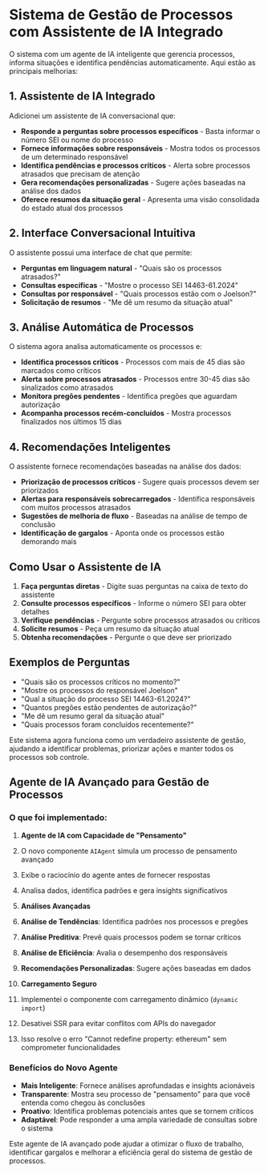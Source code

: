 # Sistema de Gestão de Processos com Assistente de IA Integrado

O sistema com um agente de IA inteligente que gerencia processos, informa situações e identifica pendências automaticamente. Aqui estão as principais melhorias:

## 1. Assistente de IA Integrado

Adicionei um assistente de IA conversacional que:

- **Responde a perguntas sobre processos específicos** - Basta informar o número SEI ou nome do processo
- **Fornece informações sobre responsáveis** - Mostra todos os processos de um determinado responsável
- **Identifica pendências e processos críticos** - Alerta sobre processos atrasados que precisam de atenção
- **Gera recomendações personalizadas** - Sugere ações baseadas na análise dos dados
- **Oferece resumos da situação geral** - Apresenta uma visão consolidada do estado atual dos processos


## 2. Interface Conversacional Intuitiva

O assistente possui uma interface de chat que permite:

- **Perguntas em linguagem natural** - "Quais são os processos atrasados?"
- **Consultas específicas** - "Mostre o processo SEI 14463-61.2024"
- **Consultas por responsável** - "Quais processos estão com o Joelson?"
- **Solicitação de resumos** - "Me dê um resumo da situação atual"


## 3. Análise Automática de Processos

O sistema agora analisa automaticamente os processos e:

- **Identifica processos críticos** - Processos com mais de 45 dias são marcados como críticos
- **Alerta sobre processos atrasados** - Processos entre 30-45 dias são sinalizados como atrasados
- **Monitora pregões pendentes** - Identifica pregões que aguardam autorização
- **Acompanha processos recém-concluídos** - Mostra processos finalizados nos últimos 15 dias


## 4. Recomendações Inteligentes

O assistente fornece recomendações baseadas na análise dos dados:

- **Priorização de processos críticos** - Sugere quais processos devem ser priorizados
- **Alertas para responsáveis sobrecarregados** - Identifica responsáveis com muitos processos atrasados
- **Sugestões de melhoria de fluxo** - Baseadas na análise de tempo de conclusão
- **Identificação de gargalos** - Aponta onde os processos estão demorando mais


## Como Usar o Assistente de IA

1. **Faça perguntas diretas** - Digite suas perguntas na caixa de texto do assistente
2. **Consulte processos específicos** - Informe o número SEI para obter detalhes
3. **Verifique pendências** - Pergunte sobre processos atrasados ou críticos
4. **Solicite resumos** - Peça um resumo da situação atual
5. **Obtenha recomendações** - Pergunte o que deve ser priorizado


## Exemplos de Perguntas

- "Quais são os processos críticos no momento?"
- "Mostre os processos do responsável Joelson"
- "Qual a situação do processo SEI 14463-61.2024?"
- "Quantos pregões estão pendentes de autorização?"
- "Me dê um resumo geral da situação atual"
- "Quais processos foram concluídos recentemente?"


Este sistema agora funciona como um verdadeiro assistente de gestão, ajudando a identificar problemas, priorizar ações e manter todos os processos sob controle.



## Agente de IA Avançado para Gestão de Processos

### O que foi implementado:

1. **Agente de IA com Capacidade de "Pensamento"**

1. O novo componente `AIAgent` simula um processo de pensamento avançado
2. Exibe o raciocínio do agente antes de fornecer respostas
3. Analisa dados, identifica padrões e gera insights significativos


2. **Análises Avançadas**

1. **Análise de Tendências**: Identifica padrões nos processos e pregões
2. **Análise Preditiva**: Prevê quais processos podem se tornar críticos
3. **Análise de Eficiência**: Avalia o desempenho dos responsáveis
4. **Recomendações Personalizadas**: Sugere ações baseadas em dados



3. **Carregamento Seguro**

1. Implementei o componente com carregamento dinâmico (`dynamic import`)
2. Desativei SSR para evitar conflitos com APIs do navegador
3. Isso resolve o erro "Cannot redefine property: ethereum" sem comprometer funcionalidades



### Benefícios do Novo Agente

- **Mais Inteligente**: Fornece análises aprofundadas e insights acionáveis
- **Transparente**: Mostra seu processo de "pensamento" para que você entenda como chegou às conclusões
- **Proativo**: Identifica problemas potenciais antes que se tornem críticos
- **Adaptável**: Pode responder a uma ampla variedade de consultas sobre o sistema


Este agente de IA avançado pode ajudar a otimizar o fluxo de trabalho, identificar gargalos e melhorar a eficiência geral do sistema de gestão de processos.
